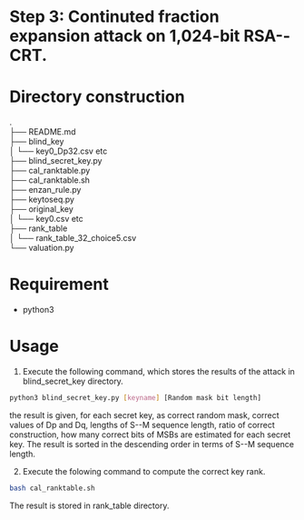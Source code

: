 # Step 3: Continuted fraction expansion attack on 1,024-bit RSA--CRT.
 
# Directory construction
.  
├── README.md  
├── blind_key  
│   └── key0_Dp32.csv etc  
├── blind_secret_key.py  
├── cal_ranktable.py  
├── cal_ranktable.sh  
├── enzan_rule.py  
├── keytoseq.py  
├── original_key  
│   └── key0.csv etc  
├── rank_table  
│   └── rank_table_32_choice5.csv  
└── valuation.py  

# Requirement
  
* python3

# Usage
 
1. Execute the following command, which stores the results of the attack in blind_secret_key directory.
```bash
python3 blind_secret_key.py [keyname] [Random mask bit length]
```
the result is given, for each secret key, as correct random mask, correct values of Dp and Dq, lengths of S--M sequence length, ratio of correct construction, how many correct bits of MSBs are estimated for each secret key. The result is sorted in the descending order in terms of S--M sequence length.

2. Execute the folowing command to compute the correct key rank.
```bash
bash cal_ranktable.sh
```
The result is stored in rank_table directory.
